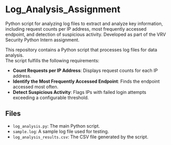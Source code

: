 # Log_Analysis_Assignment
Python script for analyzing log files to extract and analyze key information, including request counts per IP address, most frequently accessed endpoint, and detection of suspicious activity. Developed as part of the VRV Security Python Intern assignment.

This repository contains a Python script that processes log files for data analysis.  
The script fulfills the following requirements:

- **Count Requests per IP Address**: Displays request counts for each IP address.
- **Identify the Most Frequently Accessed Endpoint**: Finds the endpoint accessed most often.
- **Detect Suspicious Activity**: Flags IPs with failed login attempts exceeding a configurable threshold.

## Files
- `log_analysis.py`: The main Python script.
- `sample.log`: A sample log file used for testing.
- `log_analysis_results.csv`: The CSV file generated by the script.

